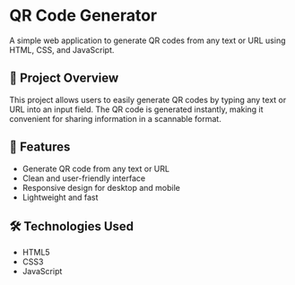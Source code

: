 # QR Code Generator

A simple web application to generate QR codes from any text or URL using HTML, CSS, and JavaScript.

## 🚀 Project Overview

This project allows users to easily generate QR codes by typing any text or URL into an input field. The QR code is generated instantly, making it convenient for sharing information in a scannable format.

## 🎯 Features

- Generate QR code from any text or URL
- Clean and user-friendly interface
- Responsive design for desktop and mobile
- Lightweight and fast

## 🛠️ Technologies Used

- HTML5
- CSS3
- JavaScript 

